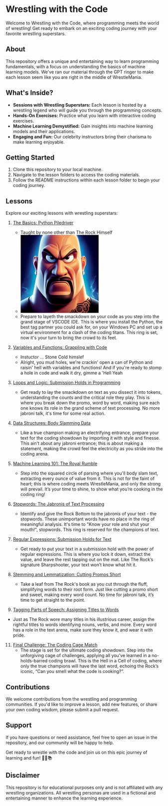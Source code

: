 # Wrestling with the Code

Welcome to Wrestling with the Code, where programming meets the world of wrestling! Get ready to embark on an exciting coding journey with your favorite wrestling superstars. 

## About

This repository offers a unique and entertaining way to learn programming fundamentals, with a focus on understanding the basics of machine learning models. We've ran our material through the GPT ringer to make each lesson seem like you are right in the middle of WrestleMania. 

## What's Inside?

- **Sessions with Wrestling Superstars:** Each lesson is hosted by a wrestling legend who will guide you through the programming concepts.
- **Hands-On Exercises:** Practice what you learn with interactive coding exercises.
- **Machine Learning Demystified:** Gain insights into machine learning models and their applications.
- **Engaging and Fun:** Our celebrity instructors bring their charisma to make learning enjoyable.

## Getting Started

1. Clone this repository to your local machine.
2. Navigate to the lesson folders to access the coding materials.
3. Follow the README instructions within each lesson folder to begin your coding journey.

## Lessons

Explore our exciting lessons with wrestling superstars:
1. [The Basics: Python Piledriver](lesson1/)
   - Taught by none other than The Rock Himself  
   - <div><a href="/images/rock.jfif"><img src="/images/rock.jfif" alt="Professor Jabroni" width="250"/></a></div>
   - Prepare to layeth the smackdown on your code as you step into the grand stage of VSCODE IDE. This is where you install the Python, the best tag partner you could ask for, on your Windows PC and set up a virtual environment for a clash of the coding titans. This ring is set, now it's your turn to bring the crowd to its feet.

2. [Variables and Functions: Grappling with Code](lesson2/)
   - Instuctor ... Stone Cold himslef 
   - Alright, you mud holes, we're crackin' open a can of Python and raisin' hell with variables and functions! And if you're ready to stomp a hole in code and walk it dry, gimme a 'Hell Yeah

4. [Loops and Logic: Submission Holds in Programming](lesson3/)
   - Get ready to lay the smackdown on text as you dissect it into tokens, understanding the counts and the critical role they play. This is where you break down the promo, word by word, making sure each one knows its role in the grand scheme of text processing. No more jabroni talk, it's time for some real action.

5. [Data Structures: Body Slamming Data](lesson4/)
   - Like a true champion making an electrifying entrance, prepare your text for the coding showdown by importing it with style and finesse. This ain't about any jabroni entrance; this is about making a statement, making the crowd feel the electricity as you stride into the coding arena.

6. [Machine Learning 101: The Royal Rumble](lesson5/)
   - Step into the squared circle of parsing where you'll body slam text, extracting every ounce of value from it. This is not for the faint of heart; this is where coding meets WrestleMania, and only the strong will prevail. It’s your time to shine, to show what you’re cooking in the coding ring!

7. [Stopwords: The Jabronis of Text Processing](lesson6/)
   - Identify and give the Rock Bottom to the jabronis of your text - the stopwords. These unimportant words have no place in the ring of meaningful analysis. It's time to "Know your role and shut your mouth!", stopwords. This ring is reserved for the champions of text.

8. [Regular Expressions: Submission Holds for Text](lesson7/)
   - Get ready to put your text in a submission hold with the power of regular expressions. This is where you lock it down, extract the value, and leave the rest tapping out on the mat. Like The Rock’s signature Sharpshooter, your text won’t know what hit it.

9. [Stemming and Lemmatization: Cutting Promos Short](lesson8/)
   - Take a leaf from The Rock's book as you cut through the fluff, simplifying words to their root form. Just like cutting a promo short and sweet, making every word count. No time for jabroni talk, it’s time to get straight to the point.

10. [Tagging Parts of Speech: Assigning Titles to Words](lesson9/)
   - Just as The Rock wore many titles in his illustrious career, assign the rightful titles to words identifying nouns, verbs, and more. Every word has a role in the text arena, make sure they know it, and wear it with pride.

11. [Final Challenge: The Coding Cage Match](lesson10/)
    - The stage is set for the ultimate coding showdown. Step into the unforgiving cage of challenges, applying all you’ve learned in a no-holds-barred coding brawl. This is the Hell in a Cell of coding, where only the true champions will have the last word, echoing the Rock’s iconic, “Can you smell what the code is cooking?”.



## Contributions

We welcome contributions from the wrestling and programming communities. If you'd like to improve a lesson, add new features, or share your own coding wisdom, please submit a pull request.

## Support

If you have questions or need assistance, feel free to open an issue in the repository, and our community will be happy to help.

Get ready to wrestle with the code and join us on this epic journey of learning and fun! 💪🤖📚

## Disclaimer

This repository is for educational purposes only and is not affiliated with any wrestling organizations. All wrestling personas are used in a fictional and entertaining manner to enhance the learning experience.
